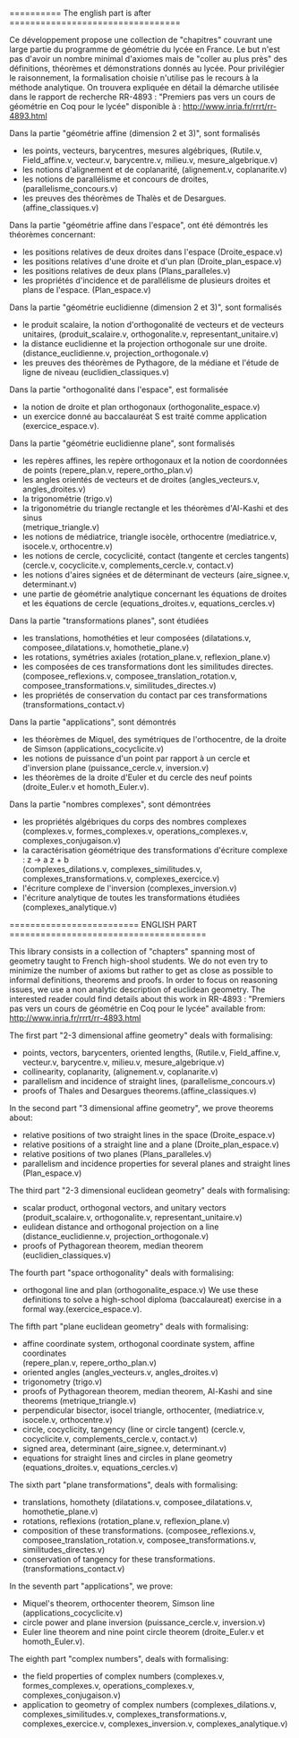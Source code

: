 ========== The english part is after =================================

Ce développement propose une collection de "chapitres" couvrant 
une large partie du programme de géométrie du lycée en France.
Le but n'est pas d'avoir un nombre minimal d'axiomes mais de "coller au plus près" 
des définitions, théorèmes et démonstrations donnés au lycée.
Pour privilégier le raisonnement, la formalisation choisie n'utilise pas 
le recours à la méthode analytique.
On trouvera expliquée en détail la démarche utilisée dans le rapport de recherche 
RR-4893 : "Premiers pas vers un cours de géométrie en Coq pour le lycée"
disponible à : http://www.inria.fr/rrrt/rr-4893.html 

Dans la partie "géométrie affine (dimension 2 et 3)", sont formalisés 
- les points, vecteurs, barycentres, mesures algébriques,
  (Rutile.v, Field_affine.v, vecteur.v, barycentre.v, milieu.v, mesure_algebrique.v)
- les notions d'alignement et de coplanarité, (alignement.v, coplanarite.v)
- les notions de parallélisme et concours de droites, (parallelisme_concours.v)
- les preuves des théorèmes de Thalès et de Desargues. (affine_classiques.v)

Dans la partie  "géométrie affine dans l'espace", ont été démontrés les théorèmes concernant:
- les positions relatives de deux droites dans l'espace (Droite_espace.v)
- les positions relatives d'une droite et d'un plan (Droite_plan_espace.v)
- les positions relatives de deux plans (Plans_paralleles.v)
- les propriétés d'incidence et de parallélisme de plusieurs droites et plans de l'espace. 
  (Plan_espace.v)

Dans la partie "géométrie euclidienne (dimension 2 et 3)", sont formalisés 
- le produit scalaire, la notion d'orthogonalité de vecteurs et de vecteurs unitaires,
  (produit_scalaire.v, orthogonalite.v, representant_unitaire.v)
- la distance euclidienne et la projection orthogonale sur une droite.
  (distance_euclidienne.v, projection_orthogonale.v)
- les preuves des théorèmes de Pythagore, de la médiane et l'étude de ligne de niveau
  (euclidien_classiques.v)

Dans la partie  "orthogonalité dans l'espace", est formalisée 
- la notion de droite et plan orthogonaux (orthogonalite_espace.v) 
- un exercice donné au baccalauréat S est traité comme application (exercice_espace.v).

Dans la partie  "géométrie euclidienne plane", sont formalisés
- les repères affines, les repère orthogonaux et la notion de coordonnées de points
  (repere_plan.v, repere_ortho_plan.v)
- les angles orientés de vecteurs et de droites (angles_vecteurs.v, angles_droites.v)
- la trigonométrie (trigo.v)
- la trigonométrie du triangle rectangle et les théorèmes d'Al-Kashi et des sinus  
  (metrique_triangle.v)
- les notions de médiatrice, triangle isocèle, orthocentre
  (mediatrice.v, isocele.v, orthocentre.v)
- les notions de cercle, cocyclicité, contact (tangente et cercles tangents)
  (cercle.v, cocyclicite.v, complements_cercle.v, contact.v)
- les notions d'aires signées et de déterminant de vecteurs (aire_signee.v, determinant.v)
- une partie de géométrie analytique concernant les équations de droites et les équations de cercle
 (equations_droites.v, equations_cercles.v)

Dans la partie  "transformations planes", sont étudiées 
- les translations, homothéties et leur composées
  (dilatations.v, composee_dilatations.v, homothetie_plane.v)
- les rotations, symétries axiales (rotation_plane.v, reflexion_plane.v)
- les composées de ces transformations dont les similitudes directes.
  (composee_reflexions.v, composee_translation_rotation.v, composee_transformations.v, similitudes_directes.v)
- les propriétés de conservation du contact par ces transformations (transformations_contact.v)

Dans la partie  "applications", sont démontrés 
- les théorèmes de Miquel, des symétriques de l'orthocentre, de la droite de Simson
  (applications_cocyclicite.v)
- les notions de puissance d'un point par rapport à un cercle et d'inversion plane
  (puissance_cercle.v, inversion.v) 
- les théorèmes de la droite d'Euler et du cercle des neuf points
  (droite_Euler.v et homoth_Euler.v).

Dans la partie  "nombres complexes", sont démontrées 
- les propriétés algébriques du corps des nombres complexes
  (complexes.v, formes_complexes.v, operations_complexes.v, complexes_conjugaison.v) 
- la caractérisation géométrique des transformations d'écriture complexe :  z -> a z + b  
  (complexes_dilations.v, complexes_similitudes.v, complexes_transformations.v, complexes_exercice.v)
- l'écriture complexe de l'inversion (complexes_inversion.v)
- l'écriture analytique de toutes les transformations étudiées (complexes_analytique.v) 

=========================  ENGLISH PART ======================================

This library consists in a collection of "chapters" spanning most of geometry taught
to French high-shool students. We do not even try to minimize the number of axioms but 
rather to get as close as possible to informal definitions, theorems and proofs.
In order to focus on reasoning issues, we use a non analytic description of euclidean geometry.
The interested reader could find details about this work in RR-4893 :
"Premiers pas vers un cours de géométrie en Coq pour le lycée"
available from: http://www.inria.fr/rrrt/rr-4893.html 

The first part "2-3 dimensional affine geometry" deals with formalising:
- points, vectors, barycenters, oriented lengths,
 (Rutile.v, Field_affine.v, vecteur.v, barycentre.v, milieu.v, mesure_algebrique.v)
- collinearity, coplanarity, (alignement.v, coplanarite.v)
- parallelism and incidence of straight lines, (parallelisme_concours.v)
- proofs of Thales and Desargues theorems.(affine_classiques.v)

In the second part "3 dimensional affine geometry", we prove theorems about:
- relative positions of two straight lines in the space (Droite_espace.v)
- relative positions of a straight line and a plane (Droite_plan_espace.v)
- relative positions of two planes (Plans_paralleles.v)
- parallelism and incidence properties for several planes and straight lines
  (Plan_espace.v)

The third part "2-3 dimensional euclidean geometry" deals with formalising:
- scalar product, orthogonal vectors, and unitary vectors
  (produit_scalaire.v, orthogonalite.v, representant_unitaire.v)
- eulidean distance and orthogonal projection on a line
  (distance_euclidienne.v, projection_orthogonale.v)
- proofs of Pythagorean theorem, median theorem (euclidien_classiques.v)

The fourth part "space orthogonality" deals with formalising:
- orthogonal line and plan (orthogonalite_espace.v) 
We use these definitions to solve a high-school diploma (baccalaureat) exercise
in a formal way.(exercice_espace.v).

The fifth part "plane euclidean geometry" deals with formalising:
- affine coordinate system, orthogonal coordinate system, affine coordinates  
  (repere_plan.v, repere_ortho_plan.v)
- oriented angles (angles_vecteurs.v, angles_droites.v)
- trigonometry (trigo.v)
- proofs of Pythagorean theorem, median theorem, Al-Kashi and sine theorems
  (metrique_triangle.v)
- perpendicular bisector, isocel triangle, orthocenter,
  (mediatrice.v, isocele.v, orthocentre.v)
- circle, cocyclicity, tangency (line or circle tangent) 
  (cercle.v, cocyclicite.v, complements_cercle.v, contact.v)
- signed area, determinant (aire_signee.v, determinant.v)
- equations for straight lines and circles in plane geometry 
  (equations_droites.v, equations_cercles.v)

The sixth part "plane transformations", deals with formalising:
- translations, homothety 
  (dilatations.v, composee_dilatations.v, homothetie_plane.v)
- rotations, reflexions (rotation_plane.v, reflexion_plane.v)
- composition of these transformations.
  (composee_reflexions.v, composee_translation_rotation.v, composee_transformations.v, similitudes_directes.v)
- conservation of tangency for these transformations. (transformations_contact.v)
 

In the seventh part "applications", we prove:
- Miquel's theorem, orthocenter theorem, Simson line
  (applications_cocyclicite.v)
- circle power and plane inversion (puissance_cercle.v, inversion.v) 
- Euler line theorem and nine point circle theorem
  (droite_Euler.v et homoth_Euler.v).

The eighth part "complex numbers", deals with formalising:
- the field properties of complex numbers
  (complexes.v, formes_complexes.v, operations_complexes.v, complexes_conjugaison.v) 
- application to geometry of complex numbers
  (complexes_dilations.v, complexes_similitudes.v, complexes_transformations.v, complexes_exercice.v,
   complexes_inversion.v, complexes_analytique.v) 
  
